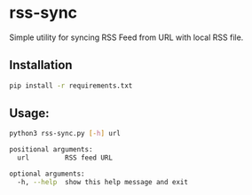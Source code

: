 # rss-sync
Simple utility for syncing RSS Feed from URL with local RSS file.

## Installation
```sh
pip install -r requirements.txt
```

## Usage:
```sh
python3 rss-sync.py [-h] url

positional arguments:
  url         RSS feed URL

optional arguments:
  -h, --help  show this help message and exit
```

